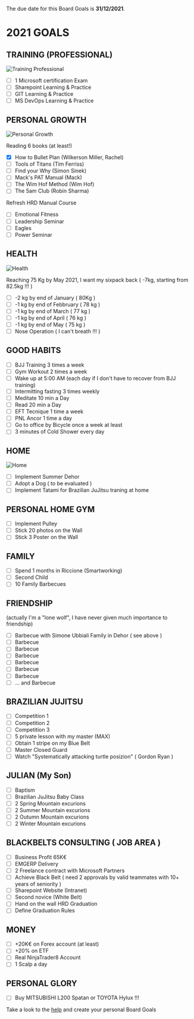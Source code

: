 The due date for this Board Goals is **31/12/2021**.
 
# 2021 GOALS

## TRAINING (PROFESSIONAL)

![Training Professional](https://github.com/DarioN1/Goals2021/blob/main/Content/its-learning-time.jpg)

- [ ] 1 Microsoft certification Exam
- [ ] Sharepoint Learning & Practice
- [ ] GIT Learning & Practice
- [ ] MS DevOps Learning & Practice

## PERSONAL GROWTH

![Personal Growth](https://github.com/DarioN1/Goals2021/blob/main/Content/6777b606601818c1140a561de294d768.jpg)

Reading 6 books (at least!)

- [x] How to Bullet Plan (Wilkerson Miller, Rachel)
- [ ] Tools of Titans (Tim Ferriss)
- [ ] Find your Why (Simon Sinek)
- [ ] Mack's PAT Manual (Mack)
- [ ] The Wim Hof Method (Wim Hof)
- [ ] The 5am Club (Robin Sharma) 

Refresh HRD Manual Course

- [ ] Emotional Fitness
- [ ] Leadership Seminar
- [ ] Eagles
- [ ] Power Seminar

## HEALTH

![Health](https://github.com/DarioN1/Goals2021/blob/main/Content/health.png)

Reaching 75 Kg by May 2021, I want my sixpack back ( -7kg, starting from 82.5kg !!! )
- [ ] -2 kg by end of January ( 80Kg )
- [ ] -1 kg by end of Febbruary ( 78 kg )
- [ ] -1 kg by end of March ( 77 kg )
- [ ] -1 kg by end of April ( 76 kg )
- [ ] -1 kg by end of May ( 75 kg )
- [ ] Nose Operation ( I can't breath !!! )

## GOOD HABITS

- [ ] BJJ Training 3 times a week
- [ ] Gym Workout 2 times a week
- [ ] Wake up at 5:00 AM (each day if I don't have to recover from BJJ training)
- [ ] Intermitting fasting 3 times weekly
- [ ] Meditate 10 min a Day
- [ ] Read 20 min a Day
- [ ] EFT Tecnique 1 time a week
- [ ] PNL Ancor 1 time a day
- [ ] Go to office by Bicycle once a week at least
- [ ] 3 minutes of Cold Shower every day

## HOME

![Home](https://github.com/DarioN1/Goals2021/blob/main/Content/home.png)

- [ ] Implement Summer Dehor
- [ ] Adopt a Dog ( to be evaluated )
- [ ] Implement Tatami for Brazilian JuJitsu traning at home

## PERSONAL HOME GYM

- [ ] Implement Pulley
- [ ] Stick 20 photos on the Wall
- [ ] Stick 3 Poster on the Wall

## FAMILY

- [ ] Spend 1 months in Riccione (Smartworking)
- [ ] Second Child
- [ ] 10 Family Barbecues

## FRIENDSHIP

(actually I'm a "lone wolf", I have never given much importance to friendship)

- [ ] Barbecue with Simone Ubbiali Family in Dehor ( see above )
- [ ] Barbecue 
- [ ] Barbecue 
- [ ] Barbecue 
- [ ] Barbecue 
- [ ] Barbecue 
- [ ] Barbecue 
- [ ] ... and Barbecue 

## BRAZILIAN JUJITSU

- [ ] Competition 1
- [ ] Competition 2
- [ ] Competition 3
- [ ] 5 private lesson with my master (MAX)
- [ ] Obtain 1 stripe on my Blue Belt
- [ ] Master Closed Guard
- [ ] Watch "Systematically attacking turtle posizion" ( Gordon Ryan )

## JULIAN (My Son)

- [ ] Baptism
- [ ] Brazilian JuJitsu Baby Class
- [ ] 2 Spring Mountain excurions
- [ ] 2 Summer Mountain excurions
- [ ] 2 Outumn Mountain excurions
- [ ] 2 Winter Mountain excurions

## BLACKBELTS CONSULTING ( JOB AREA ) 

- [ ] Business Profit 65K€
- [ ] EMGERP Delivery
- [ ] 2 Freelance contract with Microsoft Partners
- [ ] Achieve Black Belt ( need 2 approvals by valid teammates with 10+ years of seniority )
- [ ] Sharepoint Website (Intranet)
- [ ] Second novice (White Belt)
- [ ] Hand on the wall HRD Graduation
- [ ] Define Graduation Rules

## MONEY

- [ ] +20K€ on Forex account (at least)
- [ ] +20% on ETF
- [ ] Real NinjaTrader8 Account
- [ ] 1 Scalp a day

## PERSONAL GLORY

- [ ] Buy MITSUBISHI L200 Spatan or TOYOTA Hylux !!!


Take a look to the [help](HELP.md) and create your personal Board Goals
